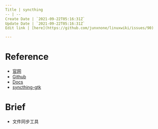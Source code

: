 ```yaml
---
Title | syncthing
-- | --
Create Date | `2021-09-22T05:16:31Z`
Update Date | `2021-09-22T05:16:31Z`
Edit link | [here](https://github.com/junxnone/linuxwiki/issues/90)

---
```

# Reference

- [官网](https://syncthing.net/)
- [Github](https://github.com/syncthing)
- [Docs](https://docs.syncthing.net/intro/getting-started.html)
- [syncthing-gtk](https://github.com/syncthing/syncthing-gtk)

# Brief
- 文件同步工具

